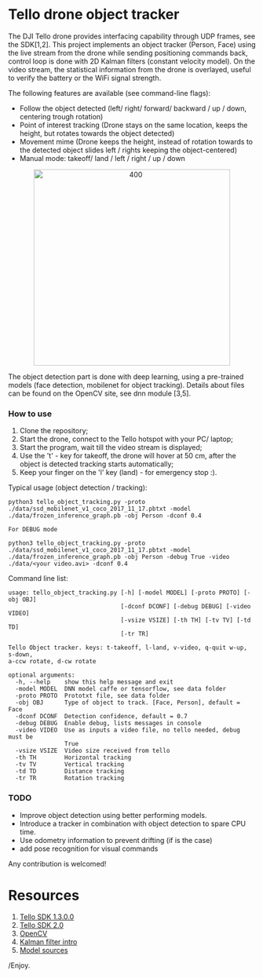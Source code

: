 # Tello drone object tracker

The DJI Tello drone provides interfacing capability through UDP frames, see the SDK[1,2]. This project implements an object tracker (Person, Face) using the live stream from the drone while sending positioning commands back, control loop is done with 2D Kalman filters (constant velocity model). On the video stream, the statistical information from the drone is overlayed, useful to verify the battery or the WiFi signal strength.

The following features are available (see command-line flags):
- Follow the object detected (left/ right/ forward/ backward / up / down, centering trough rotation)
- Point of interest tracking (Drone stays on the same location, keeps the height, but rotates towards the object detected)
- Movement mime (Drone keeps the height, instead of rotation towards to the detected object slides left / rights keeping the object-centered)
- Manual mode: takeoff/ land / left / right / up / down

<p align="center"> 
    <img src="./info/output.gif" alt="400" width="400">
</p>

The object detection part is done with deep learning, using a pre-trained models (face detection, mobilenet for object tracking). Details about files can be found on the OpenCV site, see dnn module [3,5].

### How to use

1. Clone the repository;
2. Start the drone, connect to the Tello hotspot with your PC/ laptop;
3. Start the program, wait till the video stream is displayed;
4. Use the 't' - key for takeoff, the drone will hover at 50 cm, after the object is detected tracking starts automatically;
5. Keep your finger on the 'l' key (land) - for emergency stop :).

Typical usage (object detection / tracking):
```
python3 tello_object_tracking.py -proto ./data/ssd_mobilenet_v1_coco_2017_11_17.pbtxt -model ./data/frozen_inference_graph.pb -obj Person -dconf 0.4

For DEBUG mode

python3 tello_object_tracking.py -proto ./data/ssd_mobilenet_v1_coco_2017_11_17.pbtxt -model ./data/frozen_inference_graph.pb -obj Person -debug True -video ./data/<your video.avi> -dconf 0.4
```
Command line list:

```
usage: tello_object_tracking.py [-h] [-model MODEL] [-proto PROTO] [-obj OBJ]
                                [-dconf DCONF] [-debug DEBUG] [-video VIDEO]
                                [-vsize VSIZE] [-th TH] [-tv TV] [-td TD]
                                [-tr TR]

Tello Object tracker. keys: t-takeoff, l-land, v-video, q-quit w-up, s-down,
a-ccw rotate, d-cw rotate

optional arguments:
  -h, --help    show this help message and exit
  -model MODEL  DNN model caffe or tensorflow, see data folder
  -proto PROTO  Prototxt file, see data folder
  -obj OBJ      Type of object to track. [Face, Person], default = Face
  -dconf DCONF  Detection confidence, default = 0.7
  -debug DEBUG  Enable debug, lists messages in console
  -video VIDEO  Use as inputs a video file, no tello needed, debug must be
                True
  -vsize VSIZE  Video size received from tello
  -th TH        Horizontal tracking
  -tv TV        Vertical tracking
  -td TD        Distance tracking
  -tr TR        Rotation tracking
```

### TODO
 - Improve object detection using better performing models. 
 - Introduce a tracker in combination with object detection to spare CPU time.
 - Use odometry information to prevent drifting (if is the case)
 - add pose recognition for visual commands

Any contribution is welcomed! 

# Resources


1. [Tello SDK 1.3.0.0](https://dl-cdn.ryzerobotics.com/downloads/tello/20180910/Tello%20SDK%20Documentation%20EN_1.3.pdf)
2. [Tello SDK 2.0](https://dl-cdn.ryzerobotics.com/downloads/Tello/Tello%20SDK%202.0%20User%20Guide.pdf)
3. [OpenCV](https://github.com/opencv/opencv)
4. [Kalman filter intro](https://www.kalmanfilter.net/kalmanmulti.html)
5. [Model sources](https://github.com/opencv/opencv/tree/master/samples/dnn/face_detector)


/Enjoy.
